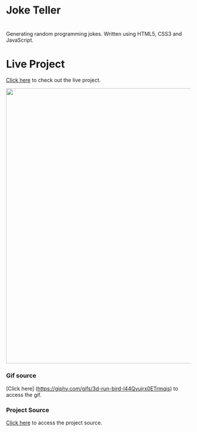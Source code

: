 #  Joke Teller
#

Generating random programming jokes. Written using HTML5, CSS3 and JavaScript.

# Live Project
[Click here](https://selenozkan.github.io/joke-teller) to check out the live project.

<img src ="projectdemo.png" width=750>

### Gif source
[Click here] (https://giphy.com/gifs/3d-run-bird-l44Qyujrx0ETrmqis) to access the gif.

### Project Source
[Click here](https://www.udemy.com/course/javascript-web-projects-to-build-your-portfolio-resume/) to access the project source.
